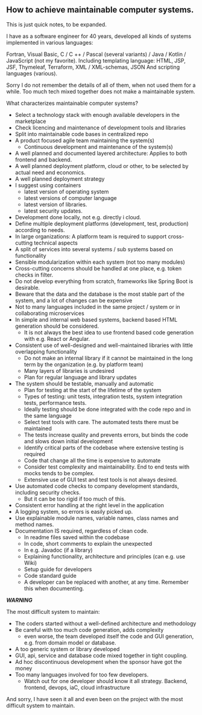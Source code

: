 ## How to achieve maintainable computer systems.

This is just quick notes, to be expanded.  

I have as a software engineer for 40 years, developed all kinds of systems implemented in various languages:

Fortran, Visual Basic, C / C ++ / Pascal (several variants) / Java / Kotlin / JavaScript (not my favorite).
Including templating language: HTML, JSP, JSF, Thymeleaf, Terraform, XML / XML-schemas, JSON
And scripting languages (various).   

Sorry I do not remember the details of all of them, when not used them for a while.
Too much tech mixed together does not make a maintainable system.

What characterizes maintainable computer systems?

- Select a technology stack with enough available developers in the marketplace
- Check licencing and maintenance of development tools and libraries
- Split into maintainable code bases in centralized repo
- A product focused agile team maintaining the system(s)
  - Continuous development and maintenance of the system(s)
- A well planned and documented layered architecture:  Applies to both frontend and backend.
- A well planned deployment platform, cloud or other, to be selected by actual need and economics.
- A well planned deployment strategy
- I suggest using containers
  - latest version of operating system
  - latest versions of computer language
  - latest version of libraries.
  - latest security updates.
- Development done locally, not e.g. directly i cloud.
- Define multiple deployment platforms (development, test, production) according to needs.
- In large organizations: A platform team is required to support cross-cutting technical aspects
- A split of services into several systems / sub systems based on functionality
- Sensible modularization within each system (not too many modules)
- Cross-cutting concerns should be handled at one place, e.g. token checks in filter.
- Do not develop everything from scratch, frameworks like Spring Boot is desirable.
- Beware that the data and the database is the most stable part of the system, and a lot of changes can be expensive
- Not to many languages included in the same project / system or in collaborating microservices
- In simple and internal web based systems, backend based HTML generation should be considered. 
  - It is not always the best idea to use frontend based code generation with e.g. React or Angular.
- Consistent use of well-designed and well-maintained libraries with little overlapping functionality
  - Do not make an internal library if it cannot be maintained in the long term by the organization (e.g. by platform team)
  - Many layers of libraries is undesired
  - Plan for regular language and library updates
- The system should be testable, manually and automatic 
  - Plan for testing at the start of the lifetime of the system
  - Types of testing: unit tests, integration tests, system integration tests, performance tests.
  - Ideally testing should be done integrated with the code repo and in the same language
  - Select test tools with care. The automated tests there must be maintained
  - The tests increase quality and prevents errors, but binds the code and slows down initial development
  - Identify critical parts of the codebase where extensive testing is required
  - Code that change all the time is expensive to automate
  - Consider  test complexity and maintainability. End to end tests with mocks tends to be complex.
  - Extensive use of GUI test and test tools is not always desired.
- Use automated code checks to company development standards, including security checks.
    - But it can be too rigid if too much of this.
- Consistent error handling at the right level in the application
- A logging system, so errors is easily picked up.
- Use explainable module names, variable names, class names and method names.
- Documentation IS required, regardless of clean code.
  - In readme files saved within the codebase
  - In code, short comments to explain the unexpected
  - In e.g. Javadoc (if a library)
  - Explaining functionality, architecture and principles (can e.g. use Wiki)
  - Setup guide for developers
  - Code standard guide
  - A developer can be replaced with another, at any time. Remember this when documenting.

***WARNING***  

The most difficult system to maintain:
- The coders started without a well-defined architecture and methodology
- Be careful with too much code generation, adds complexity
    - even worse, the team developed itself the code and GUI generation, e.g. from domain model or database.
- A too generic system or library developed
- GUI, api, service and database code mixed together in tight coupling.
- Ad hoc discontinuous development when the sponsor have got the money
- Too many languages involved for too few developers. 
  - Watch out for one developer should know it all strategy. Backend, frontend, devops, iaC, cloud infrastructure

And sorry, I have seen it all and even been on the project with the most difficult system to maintain.
